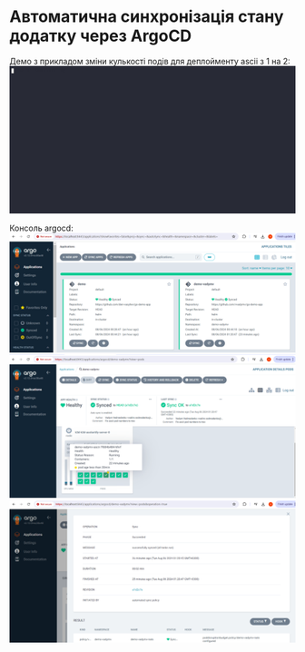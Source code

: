 # Автоматична синхронізація стану додатку через ArgoCD

Демо з прикладом зміни кулькості подів для деплойменту ascii з 1 на 2: ![Image](argocd-sync.gif)

Консоль argocd: 
![Стан додатків](argocd-sync0.png)
![Новий под](argocd-sync1.png)
![Стан синхронізації](argocd-sync2.png)
